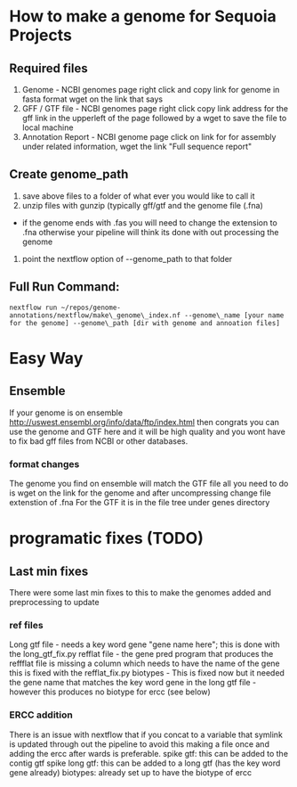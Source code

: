 # How to make a genome for Sequoia Projects

## Required files 
1. Genome - NCBI genomes page right click and copy link for genome in fasta format  wget on the link that says 
2. GFF / GTF file - NCBI genomes page right click copy link address for the gff link in the upperleft of the page followed by a wget to save the file to local machine 
3. Annotation Report - NCBI genome page click on link for for assembly under related information, wget the link "Full sequence report"

## Create genome\_path
1. save above files to a folder of what ever you would like to call it
1. unzip files with gunzip (typically gff/gtf and the genome file (.fna)
- if the genome ends with .fas you will need to change the extension to .fna otherwise your pipeline will think its done with out processing the genome  
1. point the nextflow option of --genome\_path  to that folder

## Full Run Command:
```
nextflow run ~/repos/genome-annotations/nextflow/make\_genome\_index.nf --genome\_name [your name for the genome] --genome\_path [dir with genome and annoation files]
```

# Easy Way

## Ensemble 

If your genome is on ensemble http://uswest.ensembl.org/info/data/ftp/index.html then congrats you can use the genome and GTF here and it will be high quality and you wont have to fix bad gff files from NCBI or other databases. 

### format changes 
The genome you find on ensemble will match the GTF file all you need to do is wget on the link for the genome and after uncompressing change file extenstion of .fna 
For the GTF it is in the file tree under genes directory 
  
# programatic fixes (TODO)

## Last min fixes
There were some last min fixes to this to make the genomes added and preprocessing to update 

### ref files
Long gtf file - needs a key word gene "gene name here"; this is done with the long\_gtf\_fix.py 
refflat file - the gene pred program that produces the reffflat file is missing a column which needs to have the name of the gene this is fixed with the refflat\_fix.py
biotypes - This is fixed now but it needed the gene name that matches the key word gene in the long gtf file - however this produces no biotype for ercc (see below) 

### ERCC addition 
There is an issue with nextflow that if you concat to a variable that symlink is updated through out the pipeline to avoid this making a file once and adding the ercc after wards is preferable.
spike gtf: this can be added to the contig gtf
spike long gtf: this can be added to a long gtf (has the key word gene already)
biotypes: already set up to have the biotype of ercc


